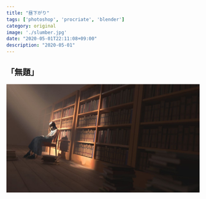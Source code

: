 ```yaml
---
title: "昼下がり"
tags: ['photoshop', 'procriate', 'blender']
category: original
image: './slumber.jpg'
date: "2020-05-01T22:11:08+09:00"
description: "2020-05-01"
---
```



「無題」
--------------------------



![slumber](./slumber.jpg)